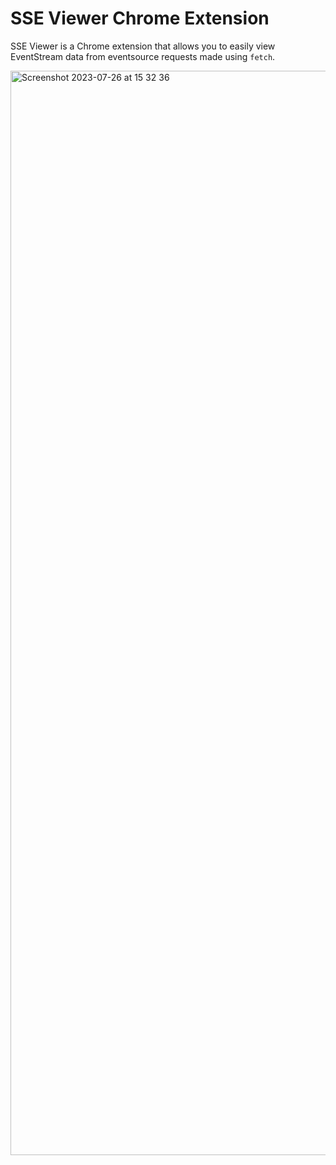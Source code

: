 # SSE Viewer Chrome Extension

SSE Viewer is a Chrome extension that allows you to easily view EventStream data from eventsource requests made using `fetch`.

<img width="1735" alt="Screenshot 2023-07-26 at 15 32 36" src="https://github.com/maltoze/sse-viewer/assets/18044730/cf7401f9-1ccf-4905-92f9-5f811a306c9d">
